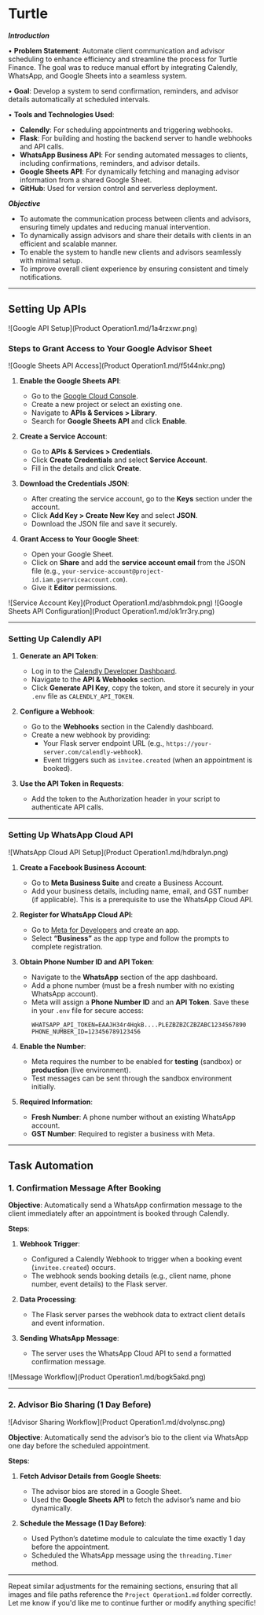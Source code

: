# Turtle

***Introduction***

• **Problem Statement**: Automate client communication and advisor scheduling to enhance efficiency and streamline the process for Turtle Finance. The goal was to reduce manual effort by integrating Calendly, WhatsApp, and Google Sheets into a seamless system.

• **Goal**: Develop a system to send confirmation, reminders, and advisor details automatically at scheduled intervals.

• **Tools and Technologies Used**:
  - **Calendly**: For scheduling appointments and triggering webhooks.
  - **Flask**: For building and hosting the backend server to handle webhooks and API calls.
  - **WhatsApp Business API**: For sending automated messages to clients, including confirmations, reminders, and advisor details.
  - **Google Sheets API**: For dynamically fetching and managing advisor information from a shared Google Sheet.
  - **GitHub**: Used for version control and serverless deployment.

***Objective***

- To automate the communication process between clients and advisors, ensuring timely updates and reducing manual intervention.
- To dynamically assign advisors and share their details with clients in an efficient and scalable manner.
- To enable the system to handle new clients and advisors seamlessly with minimal setup.
- To improve overall client experience by ensuring consistent and timely notifications.

---

## Setting Up APIs

![Google API Setup](Product Operation1.md/1a4rzxwr.png)

### Steps to Grant Access to Your Google Advisor Sheet

![Google Sheets API Access](Product Operation1.md/f5t44nkr.png)

1. **Enable the Google Sheets API**:
   - Go to the [Google Cloud Console](https://console.cloud.google.com/).
   - Create a new project or select an existing one.
   - Navigate to **APIs & Services > Library**.
   - Search for **Google Sheets API** and click **Enable**.

2. **Create a Service Account**:
   - Go to **APIs & Services > Credentials**.
   - Click **Create Credentials** and select **Service Account**.
   - Fill in the details and click **Create**.

3. **Download the Credentials JSON**:
   - After creating the service account, go to the **Keys** section under the account.
   - Click **Add Key > Create New Key** and select **JSON**.
   - Download the JSON file and save it securely.

4. **Grant Access to Your Google Sheet**:
   - Open your Google Sheet.
   - Click on **Share** and add the **service account email** from the JSON file (e.g., `your-service-account@project-id.iam.gserviceaccount.com`).
   - Give it **Editor** permissions.

![Service Account Key](Product Operation1.md/asbhmdok.png)
![Google Sheets API Configuration](Product Operation1.md/ok1rr3ry.png)

---

### Setting Up Calendly API

1. **Generate an API Token**:
   - Log in to the [Calendly Developer Dashboard](https://developer.calendly.com/).
   - Navigate to the **API & Webhooks** section.
   - Click **Generate API Key**, copy the token, and store it securely in your `.env` file as `CALENDLY_API_TOKEN`.

2. **Configure a Webhook**:
   - Go to the **Webhooks** section in the Calendly dashboard.
   - Create a new webhook by providing:
     - Your Flask server endpoint URL (e.g., `https://your-server.com/calendly-webhook`).
     - Event triggers such as `invitee.created` (when an appointment is booked).

3. **Use the API Token in Requests**:
   - Add the token to the Authorization header in your script to authenticate API calls.

---

### Setting Up WhatsApp Cloud API

![WhatsApp Cloud API Setup](Product Operation1.md/hdbralyn.png)

1. **Create a Facebook Business Account**:
   - Go to **Meta Business Suite** and create a Business Account.
   - Add your business details, including name, email, and GST number (if applicable). This is a prerequisite to use the WhatsApp Cloud API.

2. **Register for WhatsApp Cloud API**:
   - Go to [Meta for Developers](https://developers.facebook.com/) and create an app.
   - Select **“Business”** as the app type and follow the prompts to complete registration.

3. **Obtain Phone Number ID and API Token**:
   - Navigate to the **WhatsApp** section of the app dashboard.
   - Add a phone number (must be a fresh number with no existing WhatsApp account).
   - Meta will assign a **Phone Number ID** and an **API Token**. Save these in your `.env` file for secure access:
     ```
     WHATSAPP_API_TOKEN=EAAJH34r4HqkB....PLEZBZBZCZBZABC1234567890
     PHONE_NUMBER_ID=123456789123456
     ```

4. **Enable the Number**:
   - Meta requires the number to be enabled for **testing** (sandbox) or **production** (live environment).
   - Test messages can be sent through the sandbox environment initially.

5. **Required Information**:
   - **Fresh Number**: A phone number without an existing WhatsApp account.
   - **GST Number**: Required to register a business with Meta.

---

## Task Automation

### 1. Confirmation Message After Booking

**Objective**: Automatically send a WhatsApp confirmation message to the client immediately after an appointment is booked through Calendly.

**Steps**:
1. **Webhook Trigger**:
   - Configured a Calendly Webhook to trigger when a booking event (`invitee.created`) occurs.
   - The webhook sends booking details (e.g., client name, phone number, event details) to the Flask server.

2. **Data Processing**:
   - The Flask server parses the webhook data to extract client details and event information.

3. **Sending WhatsApp Message**:
   - The server uses the WhatsApp Cloud API to send a formatted confirmation message.

![Message Workflow](Product Operation1.md/bogk5akd.png)

---

### 2. Advisor Bio Sharing (1 Day Before)

![Advisor Sharing Workflow](Product Operation1.md/dvolynsc.png)

**Objective**: Automatically send the advisor’s bio to the client via WhatsApp one day before the scheduled appointment.

**Steps**:
1. **Fetch Advisor Details from Google Sheets**:
   - The advisor bios are stored in a Google Sheet.
   - Used the **Google Sheets API** to fetch the advisor’s name and bio dynamically.

2. **Schedule the Message (1 Day Before)**:
   - Used Python’s datetime module to calculate the time exactly 1 day before the appointment.
   - Scheduled the WhatsApp message using the `threading.Timer` method.

---

Repeat similar adjustments for the remaining sections, ensuring that all images and file paths reference the `Project Operation1.md` folder correctly. Let me know if you'd like me to continue further or modify anything specific!
